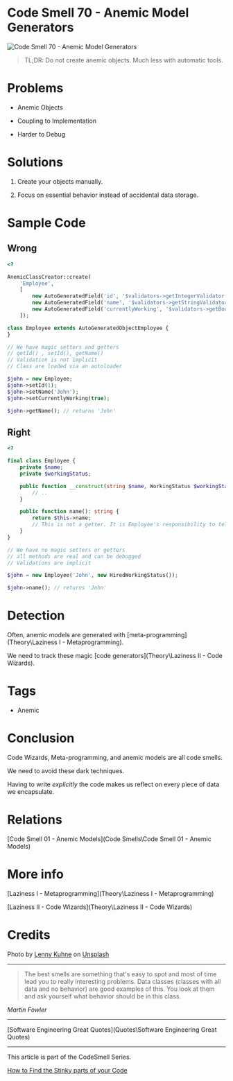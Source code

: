 # Code Smell 70 - Anemic Model Generators

![Code Smell 70 - Anemic Model Generators](lenny-kuhne-jHZ70nRk7Ns-unsplash.jpg)

> TL;DR: Do not create anemic objects. Much less with automatic tools.

# Problems

- Anemic Objects

- Coupling to Implementation

- Harder to Debug

# Solutions

1. Create your objects manually.

2. Focus on essential behavior instead of accidental data storage.

# Sample Code

## Wrong

[//]: # (https://gist.github.com/mcsee/f930ccb9f2a14798aea9c6b96977b391)

[Gist Url]: # (https://gist.github.com/mcsee/f930ccb9f2a14798aea9c6b96977b391)
```php
<?

AnemicClassCreator::create(
    'Employee',
    [
        new AutoGeneratedField('id', '$validators->getIntegerValidator()'),
        new AutoGeneratedField('name', '$validators->getStringValidator()'),
        new AutoGeneratedField('currentlyWorking', '$validators->getBooleanValidator()')
    ]);

class Employee extends AutoGeneratedObjectEmployee {
}

// We have magic setters and getters
// getId() , setId(), getName()
// Validation is not implicit
// Class are loaded via an autoloader

$john = new Employee;
$john->setId(1);
$john->setName('John');
$john->setCurrentlyWorking(true);

$john->getName(); // returns 'John'
```

## Right

[//]: # (https://gist.github.com/mcsee/366d7d78b0952ac088125f75c2bc4035)

[Gist Url]: # (https://gist.github.com/mcsee/366d7d78b0952ac088125f75c2bc4035)
```php
<?

final class Employee {
    private $name;
    private $workingStatus;

    public function __construct(string $name, WorkingStatus $workingStatus) {
        // ..
    }

    public function name(): string {
        return $this->name;
        // This is not a getter. It is Employee's responsibility to tell us her/his name
    }
}

// We have no magic setters or getters
// all methods are real and can be debugged
// Validations are implicit

$john = new Employee('John', new HiredWorkingStatus());

$john->name(); // returns 'John'
```

# Detection

Often, anemic models are generated with [meta-programming](Theory\Laziness I - Metaprogramming). 

We need to track these magic [code generators](Theory\Laziness II - Code Wizards).

# Tags

- Anemic

# Conclusion

Code Wizards, Meta-programming, and anemic models are all code smells.

We need to avoid these dark techniques.

Having to write *explicitly* the code makes us reflect on every piece of data we encapsulate.

# Relations

[Code Smell 01 - Anemic Models](Code Smells\Code Smell  01 - Anemic Models)

# More info

[Laziness I - Metaprogramming](Theory\Laziness I - Metaprogramming)

[Laziness II - Code Wizards](Theory\Laziness II - Code Wizards)

# Credits

Photo by [Lenny Kuhne](https://unsplash.com/@lennykuhne) on [Unsplash](https://unsplash.com/s/photos/factory)
  
* * *

> The best smells are something that's easy to spot and most of time lead you to really interesting problems. Data classes (classes with all data and no behavior) are good examples of this. You look at them and ask yourself what behavior should be in this class.

_Martin Fowler_
 
* * *
 
[Software Engineering Great Quotes](Quotes\Software Engineering Great Quotes)

* * *

This article is part of the CodeSmell Series.

[How to Find the Stinky parts of your Code]()